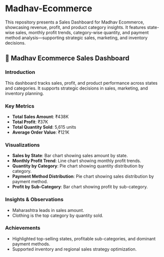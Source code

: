 # Madhav-Ecommerce
This repository presents a Sales Dashboard for Madhav Ecommerce, showcasing revenue, profit, and product category insights. It features state-wise sales, monthly profit trends, category-wise quantity, and payment method analysis—supporting strategic sales, marketing, and inventory decisions.
## 📘 Madhav Ecommerce Sales Dashboard

### Introduction
This dashboard tracks sales, profit, and product performance across states and categories. It supports strategic decisions in sales, marketing, and inventory planning.

### Key Metrics
- **Total Sales Amount**: ₹438K
- **Total Profit**: ₹37K
- **Total Quantity Sold**: 5,615 units
- **Average Order Value**: ₹121K

### Visualizations
- **Sales by State**: Bar chart showing sales amount by state.
- **Monthly Profit Trend**: Line chart showing monthly profit trends.
- **Quantity by Category**: Pie chart showing quantity distribution by category.
- **Payment Method Distribution**: Pie chart showing sales distribution by payment method.
- **Profit by Sub-Category**: Bar chart showing profit by sub-category.

### Insights & Observations
- Maharashtra leads in sales amount.
- Clothing is the top category by quantity sold.

### Achievements
- Highlighted top-selling states, profitable sub-categories, and dominant payment methods.
- Supported inventory and regional sales strategy optimization.

